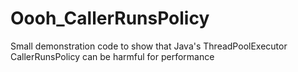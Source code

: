 # Oooh_CallerRunsPolicy
Small demonstration code to show that Java's ThreadPoolExecutor CallerRunsPolicy can be harmful for performance
